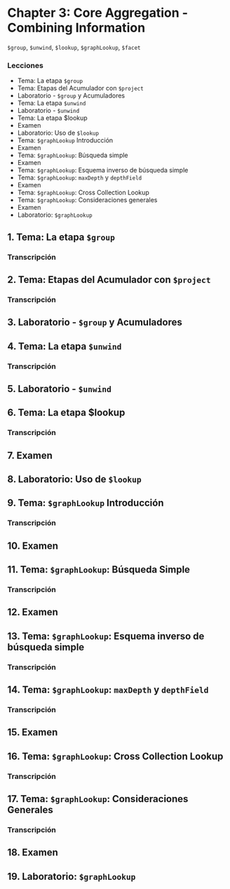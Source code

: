 # Chapter 3: Core Aggregation - Combining Information
`$group`, `$unwind`, `$lookup`, `$graphLookup`, `$facet`

### Lecciones

* Tema: La etapa `$group`
* Tema: Etapas del Acumulador con `$project`
* Laboratorio - `$group` y Acumuladores
* Tema: La etapa `$unwind`
* Laboratorio - `$unwind`
* Tema: La etapa $lookup
* Examen
* Laboratorio: Uso de `$lookup`
* Tema: `$graphLookup` Introducción
* Examen
* Tema: `$graphLookup`: Búsqueda simple
* Examen
* Tema: `$graphLookup`: Esquema inverso de búsqueda simple
* Tema: `$graphLookup`: `maxDepth` y `depthField`
* Examen
* Tema: `$graphLookup`: Cross Collection Lookup
* Tema: `$graphLookup`: Consideraciones generales
* Examen
* Laboratorio: `$graphLookup`


## 1. Tema: La etapa `$group`

### Transcripción

## 2. Tema: Etapas del Acumulador con `$project`

### Transcripción

## 3. Laboratorio - `$group` y Acumuladores

## 4. Tema: La etapa `$unwind`

### Transcripción

## 5. Laboratorio - `$unwind`

## 6. Tema: La etapa $lookup

### Transcripción

## 7. Examen

## 8. Laboratorio: Uso de `$lookup`

## 9. Tema: `$graphLookup` Introducción

### Transcripción

## 10. Examen

## 11. Tema: `$graphLookup`: Búsqueda Simple 

### Transcripción

## 12. Examen

## 13. Tema: `$graphLookup`: Esquema inverso de búsqueda simple

### Transcripción

## 14. Tema: `$graphLookup`: `maxDepth` y `depthField`

### Transcripción

## 15. Examen

## 16. Tema: `$graphLookup`: Cross Collection Lookup

### Transcripción

## 17. Tema: `$graphLookup`: Consideraciones Generales

### Transcripción

## 18. Examen

## 19. Laboratorio: `$graphLookup`
